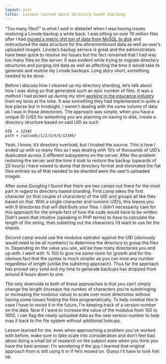 ```yaml
---
layout: post
title:  Lessons learned about directory based sharding
---
```


“Too many files?” is what I said in disbelief when I was having issues restoring a Linode backup a while back. I was sitting on over 10 million files after I had [moved a metric shit ton of data from MySQL to disk](/2012/06/01/drain-your-innodb-buffer-pool/) and restructured the data structure for the aforementioned data as well as user’s uploaded images. Linode’s backup service is great and the administrators have been quick to resolve my issues but the fact remained that I had way too many files on the server. It was evident while trying to migrate directory structures and purging old data as well as affecting the time it would take to generate and restore my Linode backups. Long story short, something needed to be done.

Before I discuss how I cleaned up my directory sharding, let’s talk about how I was doing so that generated such an epic number of files. It was a method I had picked up during my stint [working in the insurance industry](http://www.linkedin.com/in/joshsherman) from my boss at the time. It was something they had implemented in quite a few places but in hindsight, I weren’t dealing with the same volume of data as I was in those directories. The approach was simple, when you have a unique ID (UID) for something you are planning on saving to disk, create a directory structure based on said UID as such

	UID  = 12345
	path = /uploads/1/2/3/4/5/12345/

Yeah, I know, it’s directory overload, but I trusted the source. This is how I ended up with so many files as I was dealing with 10’s of thousands of UID’s duplicated across 3 different subsystems on the server. After the problem restoring the server and the time it took to restore the backup (upwards of 20 hours) I have vowed to dump that directory format and eliminated the flat files entirely so all that needed to be sharded were the user’s uploaded images.

After some Googling I found that there are two camps out there for the most part in regard to directory based sharding. First camp takes the first character (or first couple of characters) of the UID and groups all like files based on that. With a single character and numeric UID’s, this leaves you with 9 directories that will distribute your files. I didn’t necessarily care for this approach for the simple fact of how the code would have to be written. Didn’t seem that intuitive (speaking in PHP terms) to have to calculate the length of the string, then substring out the characters I’d want to use for the shards.

Second camp would use the modulus operator against the UID (obviously would need to be all numberic) to determine the directory to group the files in. Depending on the value you use, will be how many directories you end up with. I went with % 100 to give me some room for growth and for the obvious fact that the syntax is much simpler as you can mod any number regardless of length (unlike the substring approach). Thus far the approach has proved very solid and my time to generate backups has dropped from around 8 hours down to one.

The only downside to both of these approaches is that you can’t simply change the length (increase the number of characters you’re substringing or increasing the modulus value) to scale over more directories without having some issues finding the files programatically. To help combat this in case I have to revisit it in the future, I’m keeping track of a version number on the data. Now if I were to increase the value of the modulus from 100 to 1000, I can flag the newly uploaded data as the new version number to help map it back to the file system without additional lookups.

Lesson learned for me, even when approaching a problem you’ve worked with before, make sure to take scale into consideration and don’t feel bad about doing a small bit of research on the subject even when you think you have the best answer. I’m wondering if the guy I learned that original approach from is still using it or if he’s moved on. Guess I’ll have to look him up.
